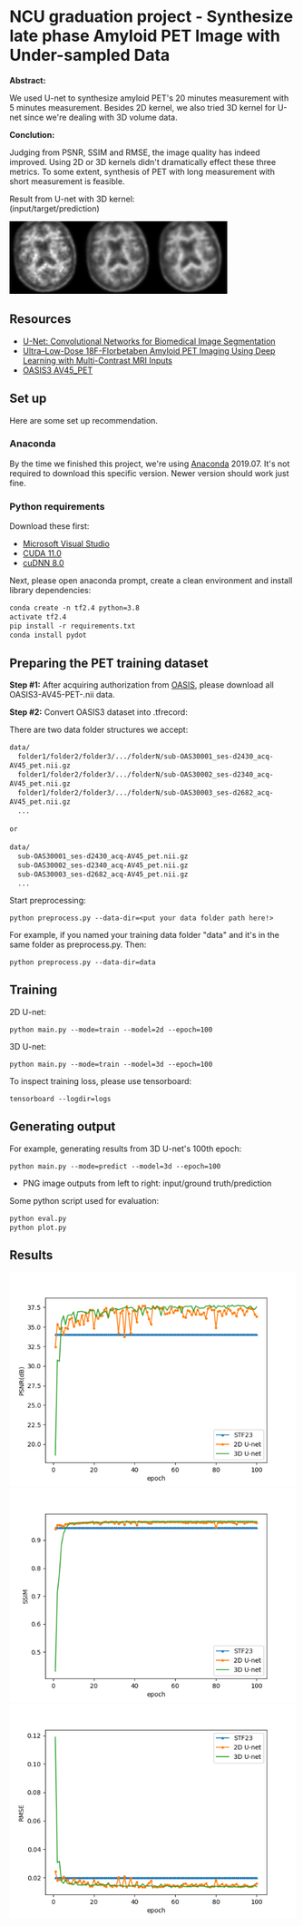 # NCU graduation project - Synthesize late phase Amyloid PET Image with Under-sampled Data

**Abstract:**

We used U-net to synthesize amyloid PET's 20 minutes measurement with 5 minutes measurement. 
Besides 2D kernel, we also tried 3D kernel for U-net since we're dealing with 3D volume data.

**Conclution:**

Judging from PSNR, SSIM and RMSE, the image quality has indeed improved.
Using 2D or 3D kernels didn't dramatically effect these three metrics.
To some extent, synthesis of PET with long measurement with short measurement is feasible.

Result from U-net with 3D kernel:  
(input/target/prediction)  

![alt text](results/epoch_100/png_3d/sub-OAS30003_ses-d3731_066.png "sample from 3D U-net")

## Resources

* [U-Net: Convolutional Networks for Biomedical Image Segmentation](https://arxiv.org/abs/1505.04597)
* [Ultra–Low-Dose 18F-Florbetaben Amyloid PET Imaging Using Deep Learning with Multi-Contrast MRI Inputs](https://pubs.rsna.org/doi/full/10.1148/radiol.2018180940)
* [OASIS3 AV45_PET](https://www.oasis-brains.org/)

## Set up

Here are some set up recommendation.

### Anaconda

By the time we finished this project, we're using [Anaconda](https://www.anaconda.com/products/individual) 2019.07. It's not required to download this specific version. Newer version should work just fine.  

### Python requirements

Download these first:  

* [Microsoft Visual Studio](https://visualstudio.microsoft.com/vs/community/)  
* [CUDA 11.0](https://developer.nvidia.com/cuda-11.0-download-archive)  
* [cuDNN 8.0](https://developer.nvidia.com/cudnn)  

Next, please open anaconda prompt, create a clean environment and install library dependencies:

```
conda create -n tf2.4 python=3.8
activate tf2.4
pip install -r requirements.txt
conda install pydot
```

## Preparing the PET training dataset

**Step #1:** After acquiring authorization from [OASIS](https://www.oasis-brains.org/), please download all OASIS3-AV45-PET-.nii data.

**Step #2:** Convert OASIS3 dataset into .tfrecord:  

There are two data folder structures we accept:  

```
data/
  folder1/folder2/folder3/.../folderN/sub-OAS30001_ses-d2430_acq-AV45_pet.nii.gz
  folder1/folder2/folder3/.../folderN/sub-OAS30002_ses-d2340_acq-AV45_pet.nii.gz
  folder1/folder2/folder3/.../folderN/sub-OAS30003_ses-d2682_acq-AV45_pet.nii.gz
  ...

or

data/
  sub-OAS30001_ses-d2430_acq-AV45_pet.nii.gz
  sub-OAS30002_ses-d2340_acq-AV45_pet.nii.gz
  sub-OAS30003_ses-d2682_acq-AV45_pet.nii.gz
  ...
```

Start preprocessing:

```
python preprocess.py --data-dir=<put your data folder path here!>
```

For example, if you named your training data folder "data" and it's in the same folder as preprocess.py. Then:

```
python preprocess.py --data-dir=data
```

## Training

2D U-net:
```
python main.py --mode=train --model=2d --epoch=100
```

3D U-net:
```
python main.py --mode=train --model=3d --epoch=100
```

To inspect training loss, please use tensorboard:

```
tensorboard --logdir=logs
```

## Generating output

For example, generating results from 3D U-net's 100th epoch:
```
python main.py --mode=predict --model=3d --epoch=100
```

* PNG image outputs from left to right: input/ground truth/prediction

Some python script used for evaluation:
```
python eval.py
python plot.py
```

## Results

![alt text](results/PSNR.png "PSNR")
![alt text](results/SSIM.png "SSIM")
![alt text](results/RMSE.png "RMSE")
